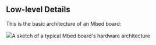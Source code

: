 ## Low-level Details

This is the basic architecture of an Mbed board:

<span class="images">![](https://s3-us-west-2.amazonaws.com/mbed-os-docs-images/mbed_internals.png)<span>A sketch of a typical Mbed board's hardware architecture</span></span>

